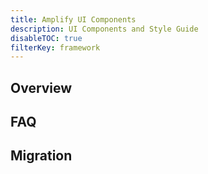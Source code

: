 ```yaml
---
title: Amplify UI Components
description: UI Components and Style Guide
disableTOC: true
filterKey: framework
---
```


## Overview

## FAQ

## Migration